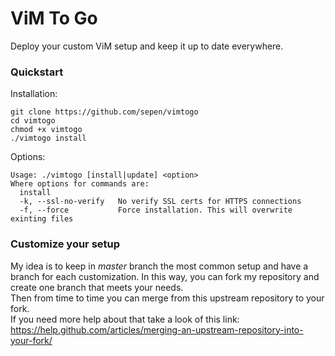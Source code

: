 # ViM To Go

Deploy your custom ViM setup and keep it up to date everywhere.


### Quickstart

Installation:
```
git clone https://github.com/sepen/vimtogo
cd vimtogo
chmod +x vimtogo
./vimtogo install
```

Options:
```
Usage: ./vimtogo [install|update] <option>
Where options for commands are:
  install
  -k, --ssl-no-verify   No verify SSL certs for HTTPS connections
  -f, --force           Force installation. This will overwrite exinting files
```

### Customize your setup

My idea is to keep in _master_ branch the most common setup and have a branch for each customization.
In this way, you can fork my repository and create one branch that meets your needs.  
Then from time to time you can merge from this upstream repository to your fork.  
If you need more help about that take a look of this link: <https://help.github.com/articles/merging-an-upstream-repository-into-your-fork/>
